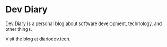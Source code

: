 # Dev Diary

Dev Diary is a personal blog about software development, technology, and other things.

Visit the blog at [diariodev.tech](https://diariodev.tech).
